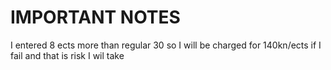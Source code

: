 
# IMPORTANT NOTES 

I entered 8 ects more than regular 30 so I will be charged for 140kn/ects if I fail and that is risk I wil take 

